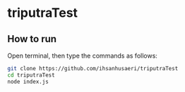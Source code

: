 # triputraTest
## How to run
Open terminal, then type the commands as follows:

```bash
git clone https://github.com/ihsanhusaeri/triputraTest
cd triputraTest
node index.js
```
